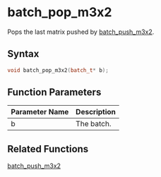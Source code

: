 # batch_pop_m3x2

Pops the last matrix pushed by [batch_push_m3x2](https://github.com/RandyGaul/cute_framework/tree/master/doc/graphics/batch/batch_push_m3x2).

## Syntax

```cpp
void batch_pop_m3x2(batch_t* b);
```

## Function Parameters

Parameter Name | Description
--- | ---
b | The batch.

## Related Functions
 
[batch_push_m3x2](https://github.com/RandyGaul/cute_framework/tree/master/doc/graphics/batch/batch_push_m3x2)  
